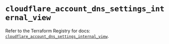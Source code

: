 # `cloudflare_account_dns_settings_internal_view`

Refer to the Terraform Registry for docs: [`cloudflare_account_dns_settings_internal_view`](https://registry.terraform.io/providers/cloudflare/cloudflare/5.3.0/docs/resources/account_dns_settings_internal_view).
